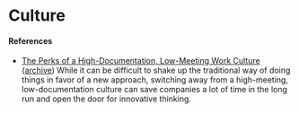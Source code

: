 # Culture

 #### References

- [The Perks of a High-Documentation, Low-Meeting Work Culture](https://www.tremendous.com/blog/the-perks-of-a-high-documentation-low-meeting-work-culture) ([archive](https://archive.is/w4spy)) While it can be difficult to shake up the traditional way of doing things in favor of a new approach, switching away from a high-meeting, low-documentation culture can save companies a lot of time in the long run and open the door for innovative thinking.
